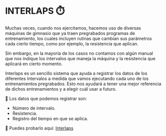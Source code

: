# INTERLAPS ⏱️

Muchas veces, cuando nos ejercitamos, hacemos uso de diversas máquinas de gimnasio que ya traen pregrabados programas de entrenamiento, los cuales incluyen rutinas que cambian sus parámetros cada cierto tiempo, como por ejemplo, la resistencia que aplican.

Sin embargo, en la mayoría de los casos no contamos con algún manual que nos indique los intervalos que maneja la máquina y la resistencia que aplicará en cierto momento.

Interlaps es un sencillo sistema que ayuda a registrar los datos de los diferentes intervalos a medida que vamos ejecutando cada uno de los entrenamientos pregrabados. Esto nos ayudará a tener una mejor referencia de dichos entrenamientos y a elegir cuál usar a futuro.

💾 Los datos que podemos registrar son:

- Número de intervalo.
- Resistencia.
- Registro del tiempo en que se aplica.

🔗 Puedes probarlo aquí: <a href="https://codejoss.github.io/interlaps/" target="_blank">Interlaps</a>
